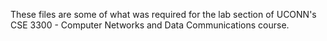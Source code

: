 These files are some of what was required for the lab section of UCONN's CSE 3300 - Computer Networks and Data Communications course.
